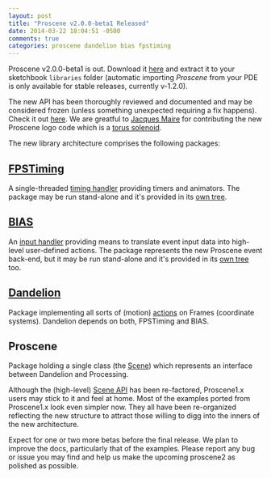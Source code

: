 ```yaml
---
layout: post
title: "Proscene v2.0.0-beta1 Released"
date: 2014-03-22 18:04:51 -0500
comments: true
categories: proscene dandelion bias fpstiming
---
```


Proscene v2.0.0-beta1 is out. Download it [here](https://github.com/remixlab/proscene/releases/download/v-2.0.0-beta.1/proscene-2.0.0-beta.1.zip) 
and extract it to your sketchbook `libraries` folder (automatic importing *Proscene* from your PDE is only available for stable releases, currently v-1.2.0).

The new API has been thoroughly reviewed and documented and may be considered frozen (unless something unexpected requiring a fix happens).
Check it out [here](http://otrolado.info/prosceneApi/). We are greatful to [Jacques Maire](http://www.alcys.com/) for contributing the new Proscene logo
code which is a [torus solenoid](http://www.mathcurve.com/courbes3d/solenoidtoric/solenoidtoric.shtml).

The new library architecture comprises the following packages:

## [FPSTiming](https://github.com/remixlab/fpstiming_tree)

A single-threaded [timing handler](http://otrolado.info/prosceneApi/remixlab/fpstiming/TimingHandler.html) providing timers and animators.
The package may be run stand-alone and it's provided in its [own tree](https://github.com/remixlab/fpstiming_tree).

## [BIAS](https://github.com/remixlab/bias_tree)

An [input handler](http://otrolado.info/prosceneApi/remixlab/bias/core/InputHandler.html) providing means to translate event input data into high-level
user-defined actions. The package represents the new Proscene event back-end, but it may be run stand-alone and it's provided in its
[own tree](https://github.com/remixlab/bias_tree) too.

## [Dandelion](https://github.com/remixlab/dandelion_tree)

Package implementing all sorts of (motion) [actions](http://otrolado.info/prosceneApi/remixlab/dandelion/core/Constants.DandelionAction.html) on Frames
(coordinate systems). Dandelion depends on both, FPSTiming and BIAS. <!--- next version should mention it is language agnostic and the JS approach... -->

## Proscene

Package holding a single class (the [Scene](http://otrolado.info/prosceneApi/remixlab/proscene/Scene.html)) which represents an interface between Dandelion
and Processing.

Although the (high-level) [Scene API](http://otrolado.info/prosceneApi/remixlab/proscene/Scene.html) has been re-factored, Proscene1.x users may stick to it
and feel at home. Most of the examples ported from Proscene1.x look even simpler now. They all have been re-organized reflecting the new structure to
attract those willing to digg into the inners of the new architecture.

Expect for one or two more betas before the final release. We plan to improve the docs, particularly that of the examples. Please report any bug or issue you
may find and help us make the upcoming proscene2 as polished as possible.
